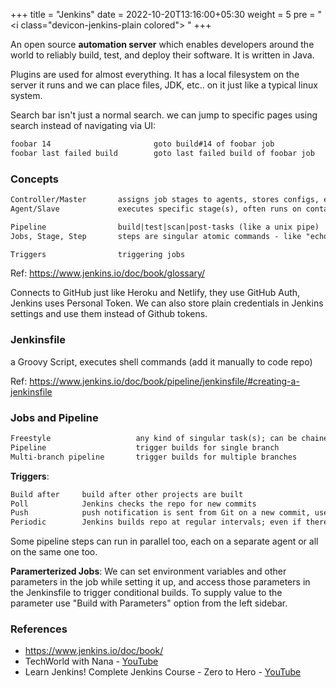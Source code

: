 +++
title = "Jenkins"
date =  2022-10-20T13:16:00+05:30
weight = 5
pre = "<i class=\"devicon-jenkins-plain colored\"></i> "
+++

An open source **automation server** which enables developers around the world to reliably build, test, and deploy their software. It is written in Java.

Plugins are used for almost everything. It has a local filesystem on the server it runs and we can place files, JDK, etc.. on it just like a typical linux system.

Search bar isn't just a normal search. we can jump to specific pages using search instead of navigating via UI:
```txt
foobar 14						goto build#14 of foobar job
foobar last failed build		goto last failed build of foobar job
```

### Concepts
```txt
Controller/Master		assigns job stages to agents, stores configs, etc..				
Agent/Slave				executes specific stage(s), often runs on containers

Pipeline				build|test|scan|post-tasks (like a unix pipe)
Jobs, Stage, Step		steps are singular atomic commands - like "echo" 

Triggers				triggering jobs
```

Ref: https://www.jenkins.io/doc/book/glossary/

Connects to GitHub just like Heroku and Netlify, they use GitHub Auth, Jenkins uses Personal Token. We can also store plain credentials in Jenkins settings and use them instead of Github tokens.

### Jenkinsfile
a Groovy Script, executes shell commands (add it manually to code repo)

Ref: https://www.jenkins.io/doc/book/pipeline/jenkinsfile/#creating-a-jenkinsfile

### Jobs and Pipeline
```txt
Freestyle					any kind of singular task(s); can be chained too 
Pipeline					trigger builds for single branch
Multi-branch pipeline		trigger builds for multiple branches
```

**Triggers**: 
```txt
Build after		build after other projects are built
Poll 			Jenkins checks the repo for new commits
Push			push notification is sent from Git on a new commit, uses GitHub hook
Periodic		Jenkins builds repo at regular intervals; even if there are no new commits
```
Some pipeline steps can run in parallel too, each on a separate agent or all on the same one too.

**Paramerterized Jobs**: We can set environment variables and other parameters in the job while setting it up, and access those parameters in the Jenkinsfile to trigger conditional builds. To supply value to the parameter use "Build with Parameters" option from the left sidebar.


### References
- https://www.jenkins.io/doc/book/
- TechWorld with Nana - [YouTube](https://www.youtube.com/playlist?list=PLy7NrYWoggjw_LIiDK1LXdNN82uYuuuiC)
- Learn Jenkins! Complete Jenkins Course - Zero to Hero - [YouTube](https://youtu.be/6YZvp2GwT0A)